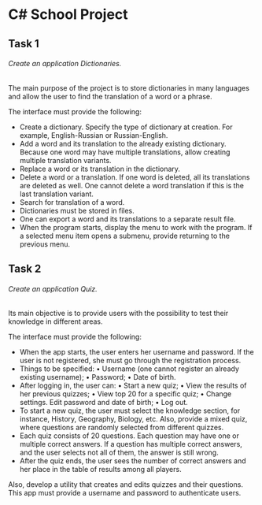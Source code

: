 # C# School Project

## Task 1

###### Create an application Dictionaries.
The main purpose of the project is to store dictionaries in many languages and allow the user to find the translation of a word or a phrase.

The interface must provide the following:
  - Create a dictionary. Specify the type of dictionary at creation. For example, English-Russian or Russian-English.
  - Add a word and its translation to the already existing dictionary. Because one word may have multiple translations, allow creating multiple translation variants.
  - Replace a word or its translation in the dictionary.
  - Delete a word or a translation. If one word is deleted, all its translations are deleted as well. One cannot delete a word translation if this is the last translation variant.
  - Search for translation of a word.
  - Dictionaries must be stored in files.
  - One can export a word and its translations to a separate result file.
  - When the program starts, display the menu to work with the program. If a selected menu item opens a submenu, provide returning to the previous menu.

## Task 2

###### Create an application Quiz.
Its main objective is to provide users with the possibility to test their knowledge in different areas.

The interface must provide the following:
  - When the app starts, the user enters her username and password. If the user is not registered, she must go through the registration process.
  - Things to be specified:
    • Username (one cannot register an already existing username);
    • Password;
    • Date of birth.
  - After logging in, the user can:
    • Start a new quiz;
    • View the results of her previous quizzes;
    • View top 20 for a specific quiz;
    • Change settings. Edit password and date of birth;
    • Log out.
  - To start a new quiz, the user must select the knowledge section, for instance, History, Geography, Biology, etc. Also, provide a mixed quiz, where questions are randomly selected from different quizzes.
  - Each quiz consists of 20 questions. Each question may have one or multiple correct answers. If a question has multiple correct answers, and the user selects not all of    them, the answer is still wrong.
  - After the quiz ends, the user sees the number of correct answers and her place in the table of results among all players. 
  
  Also, develop a utility that creates and edits quizzes and their questions. This app must provide a username and password to authenticate users.
